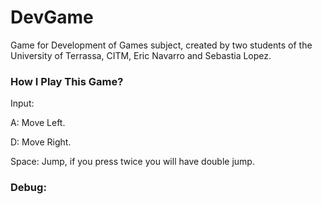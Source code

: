 # DevGame
Game for Development of Games subject, created by two students of the University of Terrassa, CITM, Eric Navarro and Sebastia Lopez.

### How I Play This Game?

Input:

A: Move Left.

D: Move Right.

Space: Jump, if you press twice you will have double jump.


### Debug:
